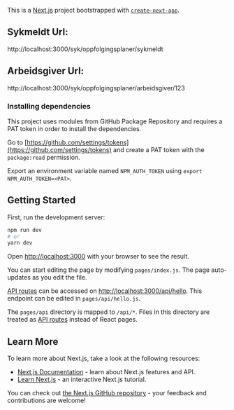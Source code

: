 This is a [Next.js](https://nextjs.org/) project bootstrapped with [`create-next-app`](https://github.com/vercel/next.js/tree/canary/packages/create-next-app).

## Sykmeldt Url:

http://localhost:3000/syk/oppfolgingsplaner/sykmeldt

## Arbeidsgiver Url:

http://localhost:3000/syk/oppfolgingsplaner/arbeidsgiver/123

### Installing dependencies

This project uses modules from GitHub Package Repository and requires a PAT token in order to install the dependencies.

Go to [https://github.com/settings/tokens](https://github.com/settings/tokens) and create a PAT token with the `package:read` permission.

Export an environment variable named `NPM_AUTH_TOKEN` using `export NPM_AUTH_TOKEN=<PAT>`.

## Getting Started

First, run the development server:

```bash
npm run dev
# or
yarn dev
```

Open [http://localhost:3000](http://localhost:3000) with your browser to see the result.

You can start editing the page by modifying `pages/index.js`. The page auto-updates as you edit the file.

[API routes](https://nextjs.org/docs/api-routes/introduction) can be accessed on [http://localhost:3000/api/hello](http://localhost:3000/api/hello). This endpoint can be edited in `pages/api/hello.js`.

The `pages/api` directory is mapped to `/api/*`. Files in this directory are treated as [API routes](https://nextjs.org/docs/api-routes/introduction) instead of React pages.

## Learn More

To learn more about Next.js, take a look at the following resources:

- [Next.js Documentation](https://nextjs.org/docs) - learn about Next.js features and API.
- [Learn Next.js](https://nextjs.org/learn) - an interactive Next.js tutorial.

You can check out [the Next.js GitHub repository](https://github.com/vercel/next.js/) - your feedback and contributions are welcome!
